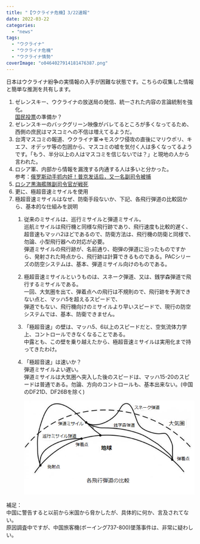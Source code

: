 ```yaml
---
title: "【ウクライナ危機】3/22速報"
date: 2022-03-22
categories: 
  - "news"
tags: 
  - "ウクライナ"
  - "ウクライナ危機"
  - "ウクライナ情勢"
coverImage: "o0464027914181476387.png"
---
```


日本はウクライナ紛争の実情報の入手が困難な状態です。こちらの収集した情報と簡単な推測を共有します。

1. ゼレンスキー、ウクライナの放送局の発信、統一された内容の言論統制を強化。  
    [国民投票](https://jp.reuters.com/article/ukraine-crisis-zelenskiy-russia-idJPKCN2LI1T1)の準備か？
2. ゼレンスキーのバックグリーン映像がバレてるところが多くなってるため、西側の庶民はマスコミへの不信は増えてるようだ。
3. 台湾マスコミの報道、ウクライナ軍⇒モスクワ侵攻の直後にマリウポリ、キエフ、オデッサ等の包囲から、マスコミの嘘を気付く人は多くなってるようです。「もう、半分以上の人はマスコミを信じないでは？」と現地の人から言われた。
4. ロシア軍、内部から情報を漏洩する内通する人は多いと分かった。  
    参考：[俄罗斯动手抓内奸！普京发话后，又一名副司令被捕](https://new.qq.com/omn/20220318/20220318A012FQ00.html)
5. [ロシア黒海艦隊副司令官が戦死](https://japanese.joins.com/JArticle/289011)
6. 更に、極超音速ミサイルを使用
7. 極超音速ミサイルはなぜ、防衛手段ないか、下記、各飛行弾道の比較図から、基本的な仕組みを説明
    1. 従来のミサイルは、巡行ミサイルと弾道ミサイル。  
        巡航ミサイルは飛行機と同様な飛行跡であり、飛行速度も比較的遅く、超音速もマッハ2ほどであるので、防衛方法は、飛行機の防衛と同様で、勿論、小型飛行器への対応が必要。  
        弾道ミサイルの飛行跡が、名前通り、砲弾の弾道に沿ったものですから、発射された時点から、飛行跡は計算できるものである。PACシリーズの防空システムは、基本、弾道ミサイル向けのものである。
    2. 極超音速ミサイルというものは、スネーク弾道、又は、銭学森弾道で飛行するミサイルである。  
        一回、大気圏を出て、弾着点への飛行は不規則ので、飛行跡を予測できない点と、マッハ5を超えるスピードで、  
        弾道でもない、飛行機向けのミサイルより早いスピードで、現行の防空システムでは、基本、防衛できません。
    3. 「極超音速」の壁は、マッハ5、6以上のスピードだと、空気流体力学上、コントロールできなくなることである。  
        中露とも、この壁を乗り越えたから、極超音速ミサイルは実用化まで持ってきたわけ。
    4. 「極超音速」は速いか？  
        弾道ミサイルよい遅い。  
        弾道ミサイルは大気圏へ突入した後のスピードは、マッハ15-20のスピードは普通である。勿論、方向のコントロールも、基本出来ない。(中国のDF21D、DF26Bを除く)
        
        ![](images/202203221.png)
        

補足：  
中国に警告すると以前から米国から脅かしたが、具体的に何か、言及されてない。  
原因調査中ですが、中国旅客機(ボーイング737-800)墜落事件は、非常に疑わしい。
